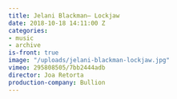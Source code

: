 ```yaml
---
title: Jelani Blackman— Lockjaw
date: 2018-10-18 14:11:00 Z
categories:
- music
- archive
is-front: true
image: "/uploads/jelani-blackman-lockjaw.jpg"
vimeo: 295808505/7bb2444adb
director: Joa Retorta
production-company: Bullion
---
```


